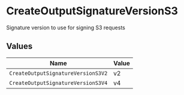 # CreateOutputSignatureVersionS3

Signature version to use for signing S3 requests


## Values

| Name                               | Value                              |
| ---------------------------------- | ---------------------------------- |
| `CreateOutputSignatureVersionS3V2` | v2                                 |
| `CreateOutputSignatureVersionS3V4` | v4                                 |